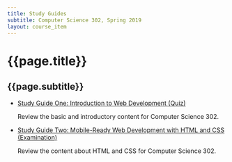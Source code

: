 ```yaml
---
title: Study Guides
subtitle: Computer Science 302, Spring 2019
layout: course_item
---
```


# {{page.title}}
## {{page.subtitle}}

<ul>

<li><a href="https://github.com/Allegheny-Computer-Science-302-S2019/cs302-S2019-sheets/releases/download/cs302S2019_sheets-14.0.2/cs302S2019_studyguide_quiz01.pdf">Study Guide One: Introduction to Web Development
(Quiz)</a> <p>Review the basic and introductory content for Computer Science
302.</p>

<li><a href="https://github.com/Allegheny-Computer-Science-302-S2019/cs302-S2019-sheets/releases/download/cs302S2019_sheets-17.0.0/cs302S2019_studyguide_exam01.pdf">Study Guide Two: Mobile-Ready Web Development with HTML and CSS
(Examination)</a> <p>Review the content about HTML and CSS for Computer Science
302.</p>

</ul>
